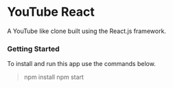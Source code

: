 # YouTube React

A YouTube like clone built using the React.js framework.

### Getting Started

To install and run this app use the commands below.

> npm install
> npm start